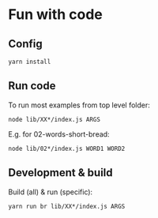 # Fun with code

## Config

`yarn install`

## Run code

To run most examples from top level folder:

`node lib/XX*/index.js ARGS`

E.g. for 02-words-short-bread:

`node lib/02*/index.js WORD1 WORD2`

## Development & build

Build (all) & run (specific):

`yarn run br lib/XX*/index.js ARGS`